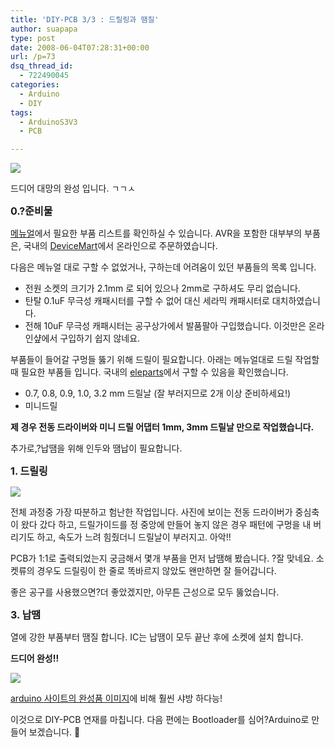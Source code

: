 ```yaml
---
title: 'DIY-PCB 3/3 : 드릴링과 땜질'
author: suapapa
type: post
date: 2008-06-04T07:28:31+00:00
url: /p=73
dsq_thread_id:
  - 722490045
categories:
  - Arduino
  - DIY
tags:
  - ArduinoS3V3
  - PCB

---
```

![](https://asset.homin.dev/blog/2008/06/arduino_soldering.webp")

드디어 대망의 완성 입니다. ㄱㄱㅅ



**<span style="font-size: medium">0.?준비물</span>**

[메뉴얼][1]에서 필요한 부품 리스트를 확인하실 수 있습니다. AVR을 포함한 대부부의 부품은, 국내의 [DeviceMart][2]에서 온라인으로 주문하였습니다.

다음은 메뉴얼 대로 구할 수 없었거나, 구하는데 어려움이 있던 부품들의 목록 입니다.

  * 전원 소켓의 크기가 2.1mm 로 되어 있으나 2mm로 구하셔도 무리 없습니다.
  * 탄탈 0.1uF 무극성 캐패시터를 구할 수 없어 대신 세라믹 캐패시터로 대치하였습니다.
  * 전해 10uF 무극성 캐패시터는 공구상가에서 발품팔아 구입했습니다. 이것만은 온라인샾에서 구입하기 쉽지 않네요.

부품들이 들어갈 구멍들 뚫기 위해 드릴이 필요합니다. 아래는 메뉴얼대로 드릴 작업할 때 필요한 부품들 입니다. 국내의 [eleparts][3]에서 구할 수 있음을 확인했습니다.

  * 0.7, 0.8, 0.9, 1.0, 3.2 mm 드릴날 (잘 부러지므로 2개 이상 준비하세요!)
  * 미니드릴

**제 경우 전동 드라이버와 미니 드릴 어댑터 1mm, 3mm 드릴날 만으로 작업했습니다.**

추가로,?납땜을 위해 인두와 땜납이 필요합니다.

<span style="font-size: medium"><strong>1. 드릴링</strong></span>

![](https://asset.homin.dev/blog/2008/06/pcb_drilling.webp")

전체 과정중 가장 따분하고 험난한 작업입니다. 사진에 보이는 전동 드라이버가 중심축이 왔다 갔다 하고, 드릴가이드를 정 중앙에 만들어 놓지 않은 경우 패턴에 구멍을 내 버리기도 하고, 속도가 느려 힘줬더니 드릴날이 부러지고. 아악!!

PCB가 1:1로 출력되었는지 궁금해서 몇개 부품을 먼저 납땜해 봤습니다. ?잘 맞네요. 소켓류의 경우도 드릴링이 한 줄로 똑바르지 않았도 왠만하면 잘 들어갑니다.

좋은 공구를 사용했으면?더 좋았겠지만, 아무튼 근성으로 모두 뚫었습니다.

<span style="font-size: medium"><strong>3. 납땜</strong></span>

열에 강한 부품부터 땜질 합니다. IC는 납땜이 모두 끝난 후에 소켓에 설치 합니다.

**드디어 완성!!**

![](https://asset.homin.dev/blog/2008/06/arduinos3v3.webp")

[arduino 사이트의 완성품 이미지][4]에 비해 훨씬 샤방 하다능!

이것으로 DIY-PCB 연재를 마칩니다. 다음 편에는 Bootloader를 심어?Arduino로 만들어 보겠습니다. 🙂

 [1]: http://www.arduino.cc/en/uploads/Main/ArduinoSeverinoManual.pdf
 [2]: http://www.devicemart.co.kr/
 [3]: http://www.eleparts.co.kr/shop/index.php
 [4]: http://www.arduino.cc/en/uploads/Main/ArduinoSeverino400.jpg